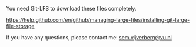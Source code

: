 You need Git-LFS to download these files completely.


https://help.github.com/en/github/managing-large-files/installing-git-large-file-storage

If you have any questions, please contact me: sem.vijverberg@vu.nl
